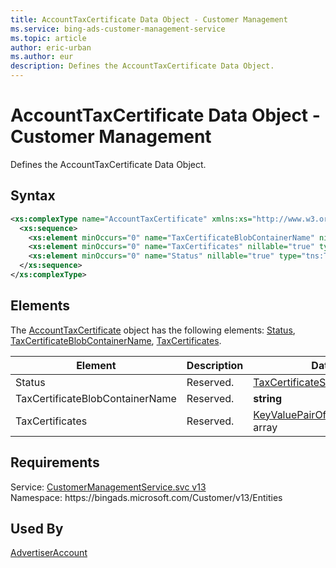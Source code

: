 ```yaml
---
title: AccountTaxCertificate Data Object - Customer Management
ms.service: bing-ads-customer-management-service
ms.topic: article
author: eric-urban
ms.author: eur
description: Defines the AccountTaxCertificate Data Object.
---
```

# AccountTaxCertificate Data Object - Customer Management
Defines the AccountTaxCertificate Data Object.

## Syntax
```xml
<xs:complexType name="AccountTaxCertificate" xmlns:xs="http://www.w3.org/2001/XMLSchema">
  <xs:sequence>
    <xs:element minOccurs="0" name="TaxCertificateBlobContainerName" nillable="true" type="xs:string" />
    <xs:element minOccurs="0" name="TaxCertificates" nillable="true" type="q3:ArrayOfKeyValuePairOfstringbase64Binary" xmlns:q3="http://schemas.datacontract.org/2004/07/System.Collections.Generic" />
    <xs:element minOccurs="0" name="Status" nillable="true" type="tns:TaxCertificateStatus" />
  </xs:sequence>
</xs:complexType>
```

## <a name="elements"></a>Elements

The [AccountTaxCertificate](accounttaxcertificate.md) object has the following elements: [Status](#status), [TaxCertificateBlobContainerName](#taxcertificateblobcontainername), [TaxCertificates](#taxcertificates).

|Element|Description|Data Type|
|-----------|---------------|-------------|
|<a name="status"></a>Status|Reserved.|[TaxCertificateStatus](taxcertificatestatus.md)|
|<a name="taxcertificateblobcontainername"></a>TaxCertificateBlobContainerName|Reserved.|**string**|
|<a name="taxcertificates"></a>TaxCertificates|Reserved.|[KeyValuePairOfstringbase64Binary](keyvaluepairofstringbase64binary.md) array|

## Requirements
Service: [CustomerManagementService.svc v13](https://clientcenter.api.bingads.microsoft.com/Api/CustomerManagement/v13/CustomerManagementService.svc)  
Namespace: https\://bingads.microsoft.com/Customer/v13/Entities  

## Used By
[AdvertiserAccount](advertiseraccount.md)  
